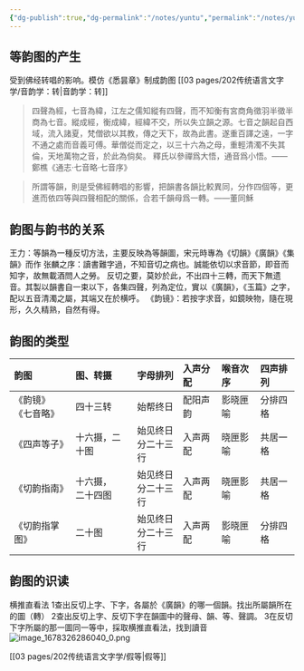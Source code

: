 ```yaml
---
{"dg-publish":true,"dg-permalink":"/notes/yuntu","permalink":"/notes/yuntu/","tags":["语言学"],"created":"2024-11-30T21:05:57.933+08:00","updated":"2025-04-21T15:06:35.449+08:00"}
---
```



## 等韵图的产生
受到佛经转唱的影响。模仿《悉昙章》制成韵图 [[03 pages/202传统语言文字学/音韵学：转\|音韵学：转]]
> 四聲為經，七音為緯，江左之儒知縱有四聲，而不知衡有宮商角徵羽半徵半商為七音。縱成經，衡成緯，經緯不交，所以失立韻之源。七音之韻起自西域，流入諸夏，梵僧欲以其教，傳之天下，故為此書。遂重百譯之遠，一字不通之處而音義可傅。華僧從而定之，以三十六為之母，重輕清濁不失其倫，天地萬物之音，於此為倘矣。
> 釋氏以參禪爲大悟，通音爲小悟。——鄭樵《通志·七音略·七音序》

> 所謂等韻，則是受佛經轉唱的影響，把韻書各韻比較異同，分作四個等，更進而依四等與四聲相配的關係，合若千韻母爲一轉。——董同穌

## 韵图与韵书的关系
王力：等韻為一種反切方法，主要反映為等韻圖，宋元時專為《切韻》《廣韻》《集韻》而作
张麟之序：讀書難字過，不知音切之病也。誠能依切以求音節，即音而知字，故無載酒問人之勞。
反切之要，莫妙於此，不出四十三轉，而天下無遗音。其製以韻書自一束以下，各集四聲，列為定位，實以《廣韻》，《玉篇》之字，配以五音清濁之屬，其端又在於横呼。
《韵镜》：若按字求音，如鏡映物，隨在現形，久久精熟，自然有得。

## 韵图的类型
<style> .container {font-family: sans-serif; text-align: center;} .button-wrapper button {z-index: 1;height: 40px; width: 100px; margin: 10px;padding: 5px;} .excalidraw .App-menu_top .buttonList { display: flex;} .excalidraw-wrapper { height: 800px; margin: 50px; position: relative;} :root[dir="ltr"] .excalidraw .layer-ui__wrapper .zen-mode-transition.App-menu_bottom--transition-left {transform: none;} </style><script src="https://cdn.jsdelivr.net/npm/react@17/umd/react.production.min.js"></script><script src="https://cdn.jsdelivr.net/npm/react-dom@17/umd/react-dom.production.min.js"></script><script type="text/javascript" src="https://cdn.jsdelivr.net/npm/@excalidraw/excalidraw@0/dist/excalidraw.production.min.js"></script><div id="韵图_2023-05-22_1625.57.excalidraw.md1"></div><script>(function(){const InitialData={"type":"excalidraw","version":2,"source":"https://github.com/zsviczian/obsidian-excalidraw-plugin/releases/tag/1.8.26","elements":[{"type":"rectangle","version":78,"versionNonce":910765753,"isDeleted":false,"id":"MpbvPvg6deeOSaPpZcAYb","fillStyle":"hachure","strokeWidth":1,"strokeStyle":"solid","roughness":1,"opacity":100,"angle":0,"x":-456.3808898925781,"y":-144.9427947998047,"strokeColor":"#000000","backgroundColor":"transparent","width":132,"height":32,"seed":938599449,"groupIds":[],"roundness":{"type":3},"boundElements":[{"type":"text","id":"dYItZQow"},{"id":"l5cPK2ow4CPrEq0te0Sun","type":"arrow"}],"updated":1684744141130,"link":null,"locked":false},{"type":"text","version":181,"versionNonce":1588688345,"isDeleted":false,"id":"dYItZQow","fillStyle":"hachure","strokeWidth":1,"strokeStyle":"solid","roughness":1,"opacity":100,"angle":0,"x":-408.3808898925781,"y":-139.74328734088402,"strokeColor":"#000000","backgroundColor":"transparent","width":36,"height":21.600985082158676,"seed":942668025,"groupIds":[],"roundness":null,"boundElements":[],"updated":1684744131183,"link":null,"locked":false,"fontSize":18.000820901798896,"fontFamily":4,"text":"韵镜","rawText":"韵镜","textAlign":"center","verticalAlign":"middle","containerId":"MpbvPvg6deeOSaPpZcAYb","originalText":"韵镜","lineHeight":1.2,"baseline":17},{"type":"rectangle","version":130,"versionNonce":993035415,"isDeleted":false,"id":"kA7LfzHMDXy0G248Y0DQg","fillStyle":"hachure","strokeWidth":1,"strokeStyle":"solid","roughness":1,"opacity":100,"angle":0,"x":-454.8504916844961,"y":-91.58531464727758,"strokeColor":"#000000","backgroundColor":"transparent","width":132,"height":32,"seed":2081000441,"groupIds":[],"roundness":{"type":3},"boundElements":[{"type":"text","id":"TDOMVZQt"},{"id":"VxQwgtZEVO2KXoZr14gqj","type":"arrow"}],"updated":1684744144473,"link":null,"locked":false},{"type":"text","version":257,"versionNonce":211243705,"isDeleted":false,"id":"TDOMVZQt","fillStyle":"hachure","strokeWidth":1,"strokeStyle":"solid","roughness":1,"opacity":100,"angle":0,"x":-415.8504916844961,"y":-86.38580718835692,"strokeColor":"#000000","backgroundColor":"transparent","width":54,"height":21.600985082158676,"seed":247964889,"groupIds":[],"roundness":null,"boundElements":[],"updated":1684744131183,"link":null,"locked":false,"fontSize":18.000820901798896,"fontFamily":4,"text":"七音略","rawText":"七音略","textAlign":"center","verticalAlign":"middle","containerId":"kA7LfzHMDXy0G248Y0DQg","originalText":"七音略","lineHeight":1.2,"baseline":17},{"type":"rectangle","version":185,"versionNonce":2024551577,"isDeleted":false,"id":"_C9C4NpLGTgAgTzwGG0uM","fillStyle":"hachure","strokeWidth":1,"strokeStyle":"solid","roughness":1,"opacity":100,"angle":0,"x":-454.8504916844961,"y":-20.72454097616081,"strokeColor":"#000000","backgroundColor":"transparent","width":132,"height":32,"seed":1804694713,"groupIds":[],"roundness":{"type":3},"boundElements":[{"type":"text","id":"iaOVK7Bd"},{"id":"Fwxqg1aO4iZfuiAq0rCZ0","type":"arrow"}],"updated":1684744147220,"link":null,"locked":false},{"type":"text","version":368,"versionNonce":1064211353,"isDeleted":false,"id":"iaOVK7Bd","fillStyle":"hachure","strokeWidth":1,"strokeStyle":"solid","roughness":1,"opacity":100,"angle":0,"x":-424.8504916844961,"y":-15.525033517240148,"strokeColor":"#000000","backgroundColor":"transparent","width":72,"height":21.600985082158676,"seed":1054111129,"groupIds":[],"roundness":null,"boundElements":[],"updated":1684744131183,"link":null,"locked":false,"fontSize":18.000820901798896,"fontFamily":4,"text":"四声等子","rawText":"四声等子","textAlign":"center","verticalAlign":"middle","containerId":"_C9C4NpLGTgAgTzwGG0uM","originalText":"四声等子","lineHeight":1.2,"baseline":17},{"type":"rectangle","version":214,"versionNonce":1809534073,"isDeleted":false,"id":"nM-rMbySJhkGR3mOyto0O","fillStyle":"hachure","strokeWidth":1,"strokeStyle":"solid","roughness":1,"opacity":100,"angle":0,"x":-454.09424367568766,"y":57.7089644926553,"strokeColor":"#000000","backgroundColor":"transparent","width":132,"height":32,"seed":286571801,"groupIds":[],"roundness":{"type":3},"boundElements":[{"type":"text","id":"svqFqoQq"},{"id":"BfLFxuzi3vJsNYipQaB4l","type":"arrow"}],"updated":1684744151622,"link":null,"locked":false},{"type":"text","version":352,"versionNonce":459978873,"isDeleted":false,"id":"svqFqoQq","fillStyle":"hachure","strokeWidth":1,"strokeStyle":"solid","roughness":1,"opacity":100,"angle":0,"x":-433.09424367568766,"y":62.90847195157596,"strokeColor":"#000000","backgroundColor":"transparent","width":90,"height":21.600985082158676,"seed":2039460345,"groupIds":[],"roundness":null,"boundElements":[],"updated":1684744131183,"link":null,"locked":false,"fontSize":18.000820901798896,"fontFamily":4,"text":"切韵指掌图","rawText":"切韵指掌图","textAlign":"center","verticalAlign":"middle","containerId":"nM-rMbySJhkGR3mOyto0O","originalText":"切韵指掌图","lineHeight":1.2,"baseline":17},{"type":"rectangle","version":253,"versionNonce":70658615,"isDeleted":false,"id":"7YQz2U9OuDvNeE7Nlk4eH","fillStyle":"hachure","strokeWidth":1,"strokeStyle":"solid","roughness":1,"opacity":100,"angle":0,"x":-452.30847707412516,"y":109.02199784699289,"strokeColor":"#000000","backgroundColor":"transparent","width":132,"height":32,"seed":937521591,"groupIds":[],"roundness":{"type":3},"boundElements":[{"type":"text","id":"0GNPVstj"},{"id":"EyeNxDx4lHdC0sJtaKSKZ","type":"arrow"}],"updated":1684744149364,"link":null,"locked":false},{"type":"text","version":378,"versionNonce":1917796697,"isDeleted":false,"id":"0GNPVstj","fillStyle":"hachure","strokeWidth":1,"strokeStyle":"solid","roughness":1,"opacity":100,"angle":0,"x":-422.30847707412516,"y":114.22150530591355,"strokeColor":"#000000","backgroundColor":"transparent","width":72,"height":21.600985082158676,"seed":665371961,"groupIds":[],"roundness":null,"boundElements":[],"updated":1684744131183,"link":null,"locked":false,"fontSize":18.000820901798896,"fontFamily":4,"text":"切韵指南","rawText":"切韵指南","textAlign":"center","verticalAlign":"middle","containerId":"7YQz2U9OuDvNeE7Nlk4eH","originalText":"切韵指南","lineHeight":1.2,"baseline":17},{"type":"arrow","version":55,"versionNonce":239262903,"isDeleted":false,"id":"zBfOUOm0cmsRrsRFGxHYn","fillStyle":"hachure","strokeWidth":1,"strokeStyle":"solid","roughness":1,"opacity":100,"angle":0,"x":-511.5653076171875,"y":-165.60581970214844,"strokeColor":"#000000","backgroundColor":"transparent","width":2.6785888671875,"height":321.4285430908203,"seed":1017894521,"groupIds":[],"roundness":{"type":2},"boundElements":[],"updated":1684744131183,"link":null,"locked":false,"startBinding":null,"endBinding":null,"lastCommittedPoint":null,"startArrowhead":null,"endArrowhead":"arrow","points":[[0,0],[2.6785888671875,321.4285430908203]]},{"type":"text","version":39,"versionNonce":292531769,"isDeleted":false,"id":"JHtE9RUU","fillStyle":"hachure","strokeWidth":1,"strokeStyle":"solid","roughness":1,"opacity":100,"angle":0,"x":-581.2081298828125,"y":-27.212982177734375,"strokeColor":"#000000","backgroundColor":"transparent","width":40,"height":24,"seed":1007249399,"groupIds":[],"roundness":null,"boundElements":[],"updated":1684744131183,"link":null,"locked":false,"fontSize":20,"fontFamily":4,"text":"时间","rawText":"时间","textAlign":"left","verticalAlign":"top","containerId":null,"originalText":"时间","lineHeight":1.2,"baseline":18},{"type":"text","version":6,"versionNonce":1096035799,"isDeleted":false,"id":"4mxRxNs2","fillStyle":"hachure","strokeWidth":1,"strokeStyle":"solid","roughness":1,"opacity":100,"angle":0,"x":-542.8153076171875,"y":-164.7129669189453,"strokeColor":"#000000","backgroundColor":"transparent","width":20,"height":24,"seed":1209650585,"groupIds":[],"roundness":null,"boundElements":[],"updated":1684744131183,"link":null,"locked":false,"fontSize":20,"fontFamily":4,"text":"早","rawText":"早","textAlign":"left","verticalAlign":"top","containerId":null,"originalText":"早","lineHeight":1.2,"baseline":18},{"type":"text","version":13,"versionNonce":1336901401,"isDeleted":false,"id":"Isd9gNO0","fillStyle":"hachure","strokeWidth":1,"strokeStyle":"solid","roughness":1,"opacity":100,"angle":0,"x":-549.9581298828125,"y":143.32275390625,"strokeColor":"#000000","backgroundColor":"transparent","width":20,"height":24,"seed":334346521,"groupIds":[],"roundness":null,"boundElements":[],"updated":1684744131183,"link":null,"locked":false,"fontSize":20,"fontFamily":4,"text":"晚","rawText":"晚","textAlign":"left","verticalAlign":"top","containerId":null,"originalText":"晚","lineHeight":1.2,"baseline":18},{"type":"rectangle","version":80,"versionNonce":1979832759,"isDeleted":false,"id":"CFQlGzA6mqkOProdckC1B","fillStyle":"hachure","strokeWidth":1,"strokeStyle":"solid","roughness":1,"opacity":100,"angle":0,"x":-257.4224853515625,"y":-98.64154052734375,"strokeColor":"#000000","backgroundColor":"transparent","width":81,"height":34,"seed":1369474999,"groupIds":[],"roundness":{"type":3},"boundElements":[{"type":"text","id":"u03RhEkJ"},{"id":"l5cPK2ow4CPrEq0te0Sun","type":"arrow"},{"id":"VxQwgtZEVO2KXoZr14gqj","type":"arrow"}],"updated":1684744144473,"link":null,"locked":false},{"type":"text","version":56,"versionNonce":1535259641,"isDeleted":false,"id":"u03RhEkJ","fillStyle":"hachure","strokeWidth":1,"strokeStyle":"solid","roughness":1,"opacity":100,"angle":0,"x":-236.9224853515625,"y":-93.64154052734375,"strokeColor":"#000000","backgroundColor":"transparent","width":40,"height":24,"seed":1103395031,"groupIds":[],"roundness":null,"boundElements":[],"updated":1684744131183,"link":null,"locked":false,"fontSize":20,"fontFamily":4,"text":"南方","rawText":"南方","textAlign":"center","verticalAlign":"middle","containerId":"CFQlGzA6mqkOProdckC1B","originalText":"南方","lineHeight":1.2,"baseline":18},{"type":"rectangle","version":267,"versionNonce":109169495,"isDeleted":false,"id":"LNzzr1P1Wn51zQGUPXIon","fillStyle":"hachure","strokeWidth":1,"strokeStyle":"solid","roughness":1,"opacity":100,"angle":0,"x":-255.63671875,"y":3.1441650390625,"strokeColor":"#000000","backgroundColor":"transparent","width":81,"height":34,"seed":465408375,"groupIds":[],"roundness":{"type":3},"boundElements":[{"type":"text","id":"PcsABoDS"},{"id":"Fwxqg1aO4iZfuiAq0rCZ0","type":"arrow"},{"id":"EyeNxDx4lHdC0sJtaKSKZ","type":"arrow"}],"updated":1684744149364,"link":null,"locked":false},{"type":"text","version":251,"versionNonce":829925079,"isDeleted":false,"id":"PcsABoDS","fillStyle":"hachure","strokeWidth":1,"strokeStyle":"solid","roughness":1,"opacity":100,"angle":0,"x":-235.13671875,"y":8.1441650390625,"strokeColor":"#000000","backgroundColor":"transparent","width":40,"height":24,"seed":1595558551,"groupIds":[],"roundness":null,"boundElements":[],"updated":1684744134235,"link":null,"locked":false,"fontSize":20,"fontFamily":4,"text":"北方","rawText":"北方","textAlign":"center","verticalAlign":"middle","containerId":"LNzzr1P1Wn51zQGUPXIon","originalText":"北方","lineHeight":1.2,"baseline":18},{"type":"rectangle","version":294,"versionNonce":260920665,"isDeleted":false,"id":"jnGamaW-bpu6cBY3tcK95","fillStyle":"hachure","strokeWidth":1,"strokeStyle":"solid","roughness":1,"opacity":100,"angle":0,"x":-253.85107421875,"y":93.32275390625,"strokeColor":"#000000","backgroundColor":"transparent","width":81,"height":34,"seed":309023481,"groupIds":[],"roundness":{"type":3},"boundElements":[{"type":"text","id":"FTOK88Dm"},{"id":"BfLFxuzi3vJsNYipQaB4l","type":"arrow"}],"updated":1684744151622,"link":null,"locked":false},{"type":"text","version":276,"versionNonce":178136025,"isDeleted":false,"id":"FTOK88Dm","fillStyle":"hachure","strokeWidth":1,"strokeStyle":"solid","roughness":1,"opacity":100,"angle":0,"x":-233.35107421875,"y":98.32275390625,"strokeColor":"#000000","backgroundColor":"transparent","width":40,"height":24,"seed":812237049,"groupIds":[],"roundness":null,"boundElements":[],"updated":1684744137355,"link":null,"locked":false,"fontSize":20,"fontFamily":4,"text":"混合","rawText":"混合","textAlign":"center","verticalAlign":"middle","containerId":"jnGamaW-bpu6cBY3tcK95","originalText":"混合","lineHeight":1.2,"baseline":18},{"type":"arrow","version":38,"versionNonce":431346551,"isDeleted":false,"id":"l5cPK2ow4CPrEq0te0Sun","fillStyle":"hachure","strokeWidth":1,"strokeStyle":"solid","roughness":1,"opacity":100,"angle":0,"x":-311.5653076171875,"y":-127.2129669189453,"strokeColor":"#000000","backgroundColor":"transparent","width":48.21435546875,"height":38.39286804199217,"seed":279536183,"groupIds":[],"roundness":{"type":2},"boundElements":[],"updated":1684744205141,"link":null,"locked":false,"startBinding":{"elementId":"MpbvPvg6deeOSaPpZcAYb","gap":12.815582275390625,"focus":-0.8902372580248851},"endBinding":{"elementId":"CFQlGzA6mqkOProdckC1B","gap":5.928466796875,"focus":-0.6049185278607514},"lastCommittedPoint":null,"startArrowhead":null,"endArrowhead":"arrow","points":[[0,0],[48.21435546875,38.39286804199217]]},{"type":"arrow","version":23,"versionNonce":951733399,"isDeleted":false,"id":"VxQwgtZEVO2KXoZr14gqj","fillStyle":"hachure","strokeWidth":1,"strokeStyle":"solid","roughness":1,"opacity":100,"angle":0,"x":-311.5653076171875,"y":-74.53439331054688,"strokeColor":"#000000","backgroundColor":"transparent","width":45.5357666015625,"height":6.25,"seed":1010184823,"groupIds":[],"roundness":{"type":2},"boundElements":[],"updated":1684744205142,"link":null,"locked":false,"startBinding":{"elementId":"kA7LfzHMDXy0G248Y0DQg","gap":11.285184067308592,"focus":0.46525266200898097},"endBinding":{"elementId":"CFQlGzA6mqkOProdckC1B","gap":8.6070556640625,"focus":0.2607862421562636},"lastCommittedPoint":null,"startArrowhead":null,"endArrowhead":"arrow","points":[[0,0],[45.5357666015625,-6.25]]},{"type":"arrow","version":30,"versionNonce":789750199,"isDeleted":false,"id":"Fwxqg1aO4iZfuiAq0rCZ0","fillStyle":"hachure","strokeWidth":1,"strokeStyle":"solid","roughness":1,"opacity":100,"angle":0,"x":-314.243896484375,"y":-6.677246093749998,"strokeColor":"#000000","backgroundColor":"transparent","width":53.57141113281244,"height":17.857147216796868,"seed":841714391,"groupIds":[],"roundness":{"type":2},"boundElements":[],"updated":1684744205151,"link":null,"locked":false,"startBinding":{"elementId":"_C9C4NpLGTgAgTzwGG0uM","gap":8.606595200121092,"focus":-0.7058309343491828},"endBinding":{"elementId":"LNzzr1P1Wn51zQGUPXIon","gap":5.0357666015625,"focus":-0.2037485911776077},"lastCommittedPoint":null,"startArrowhead":null,"endArrowhead":"arrow","points":[[0,0],[53.57141113281244,17.857147216796868]]},{"type":"arrow","version":47,"versionNonce":501437143,"isDeleted":false,"id":"EyeNxDx4lHdC0sJtaKSKZ","fillStyle":"hachure","strokeWidth":1,"strokeStyle":"solid","roughness":1,"opacity":100,"angle":0,"x":-310.6724853515625,"y":112.07275390624997,"strokeColor":"#000000","backgroundColor":"transparent","width":57.1429443359375,"height":68.74999999999997,"seed":113833623,"groupIds":[],"roundness":{"type":2},"boundElements":[],"updated":1684744205152,"link":null,"locked":false,"startBinding":{"elementId":"7YQz2U9OuDvNeE7Nlk4eH","gap":9.635991722562665,"focus":0.8180833946282137},"endBinding":{"elementId":"LNzzr1P1Wn51zQGUPXIon","gap":6.1785888671875,"focus":0.35012832096786783},"lastCommittedPoint":null,"startArrowhead":null,"endArrowhead":"arrow","points":[[0,0],[57.1429443359375,-68.74999999999997]]},{"type":"arrow","version":39,"versionNonce":230744055,"isDeleted":false,"id":"BfLFxuzi3vJsNYipQaB4l","fillStyle":"hachure","strokeWidth":1,"strokeStyle":"solid","roughness":1,"opacity":100,"angle":0,"x":-313.3509521484375,"y":72.78701782226562,"strokeColor":"#000000","backgroundColor":"transparent","width":50,"height":26.785736083984375,"seed":1943304601,"groupIds":[],"roundness":{"type":2},"boundElements":[],"updated":1684744205161,"link":null,"locked":false,"startBinding":{"elementId":"nM-rMbySJhkGR3mOyto0O","gap":8.743291527250165,"focus":-0.797610674177401},"endBinding":{"elementId":"jnGamaW-bpu6cBY3tcK95","gap":9.4998779296875,"focus":-0.41439646924234763},"lastCommittedPoint":null,"startArrowhead":null,"endArrowhead":"arrow","points":[[0,0],[50,26.785736083984375]]},{"id":"Fe1IsOx8B350zKG2_SlST","type":"rectangle","x":-1215.0225310792357,"y":-123.12389930407414,"width":138.52866565959403,"height":50.37408260050688,"angle":0,"strokeColor":"#000000","backgroundColor":"transparent","fillStyle":"hachure","strokeWidth":1,"strokeStyle":"solid","roughness":1,"opacity":100,"groupIds":[],"roundness":{"type":3},"seed":1262115735,"version":13,"versionNonce":1556401559,"isDeleted":true,"boundElements":null,"updated":1684744221922,"link":null,"locked":false}],"appState":{"theme":"light","viewBackgroundColor":"#ffffff","currentItemStrokeColor":"#000000","currentItemBackgroundColor":"transparent","currentItemFillStyle":"hachure","currentItemStrokeWidth":1,"currentItemStrokeStyle":"solid","currentItemRoughness":1,"currentItemOpacity":100,"currentItemFontFamily":4,"currentItemFontSize":20,"currentItemTextAlign":"left","currentItemStartArrowhead":null,"currentItemEndArrowhead":"arrow","scrollX":1802.184326171875,"scrollY":83.32797676716018,"zoom":{"value":0.39999999999999997},"currentItemRoundness":"round","gridSize":null,"colorPalette":{},"currentStrokeOptions":null,"previousGridSize":null},"files":{}};InitialData.scrollToContent=true;App=()=>{const e=React.useRef(null),t=React.useRef(null),[n,i]=React.useState({width:void 0,height:void 0});return React.useEffect(()=>{i({width:t.current.getBoundingClientRect().width,height:t.current.getBoundingClientRect().height});const e=()=>{i({width:t.current.getBoundingClientRect().width,height:t.current.getBoundingClientRect().height})};return window.addEventListener("resize",e),()=>window.removeEventListener("resize",e)},[t]),React.createElement(React.Fragment,null,React.createElement("div",{className:"excalidraw-wrapper",ref:t},React.createElement(ExcalidrawLib.Excalidraw,{ref:e,width:n.width,height:n.height,initialData:InitialData,viewModeEnabled:!0,zenModeEnabled:!0,gridModeEnabled:!1})))},excalidrawWrapper=document.getElementById("韵图_2023-05-22_1625.57.excalidraw.md1");ReactDOM.render(React.createElement(App),excalidrawWrapper);})();</script>

| 韵图                   | 图、转摄                | 字母排列                 | 入声分配 | 喉音次序 | 四声排列 |
| :------------------- | :------------------ | :------------------- | :--- | :--- | :--- |
| 《韵镜》<div>《七音略》</div> | 四十三转                | 始帮终日                 | 配阳声韵 | 影晓匣喻 | 分排四格 |
| 《四声等子》               | 十六摄，二十图             | 始见终日<div>分二十三行</div> | 入声两配 | 晓匣影喻 | 共居一格 |
| 《切韵指南》               | 十六摄，<div>二十四图</div> | 始见终日<div>分二十三行</div> | 入声两配 | 晓匣影喻 | 共居一格 |
| 《切韵指掌图》              | 二十图                 | 始见终日<div>分二十三行</div> | 入声两配 | 影晓匣喻 | 分排四格 |

## 韵图的识读
横推直看法
1查出反切上字、下字，各屬於《廣韻》的哪一個韻。找出所屬韻所在的圖（轉）
2查出反切上字、反切下字在韻圖中的聲母、韻、等、聲調。
3在反切下字所屬的那一圖同一等中，採取横推直看法，找到讀音
![image_1678326286040_0.png](/img/user/09%20settings/Z%20attachment/image_1678326286040_0.png)

[[03 pages/202传统语言文字学/假等\|假等]]
